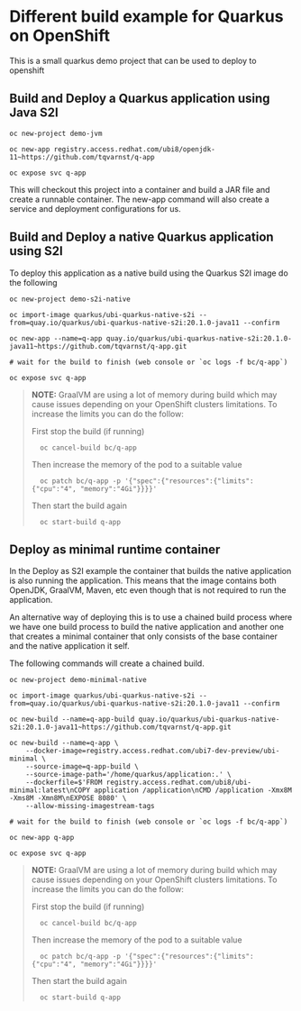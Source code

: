 # Different build example for Quarkus on OpenShift

This is a small quarkus demo project that can be used to deploy to openshift

## Build and Deploy a Quarkus application using Java S2I

    oc new-project demo-jvm
    
    oc new-app registry.access.redhat.com/ubi8/openjdk-11~https://github.com/tqvarnst/q-app
    
    oc expose svc q-app

This will checkout this project into a container and build a JAR file and create a runnable container. The new-app command will also create a service and deployment configurations for us.

## Build and Deploy a native Quarkus application using S2I

To deploy this application as a native build using the Quarkus S2I image do the following

    oc new-project demo-s2i-native

    oc import-image quarkus/ubi-quarkus-native-s2i --from=quay.io/quarkus/ubi-quarkus-native-s2i:20.1.0-java11 --confirm

    oc new-app --name=q-app quay.io/quarkus/ubi-quarkus-native-s2i:20.1.0-java11~https://github.com/tqvarnst/q-app.git

    # wait for the build to finish (web console or `oc logs -f bc/q-app`)

    oc expose svc q-app

> **NOTE:** GraalVM are using a lot of memory during build which may cause issues depending on your OpenShift clusters limitations. To increase the limits you can do the follow:
>
> First stop the build (if running)
>
>       oc cancel-build bc/q-app  
> Then increase the memory of the pod to a suitable value
>
>       oc patch bc/q-app -p '{"spec":{"resources":{"limits":{"cpu":"4", "memory":"4Gi"}}}}'
> Then start the build again
>
>       oc start-build q-app


## Deploy as minimal runtime container

In the Deploy as S2I example the container that builds the native application is also running the application. This means that the image contains both OpenJDK, GraalVM, Maven, etc even though that is not required to run the application. 

An alternative way of deploying this is to use a chained build process where we have one build process to build the native application and another one that creates a minimal container that only consists of the base container and the native application it self. 

The following commands will create a chained build.

    oc new-project demo-minimal-native

    oc import-image quarkus/ubi-quarkus-native-s2i --from=quay.io/quarkus/ubi-quarkus-native-s2i:20.1.0-java11 --confirm

    oc new-build --name=q-app-build quay.io/quarkus/ubi-quarkus-native-s2i:20.1.0-java11~https://github.com/tqvarnst/q-app.git 

    oc new-build --name=q-app \
        --docker-image=registry.access.redhat.com/ubi7-dev-preview/ubi-minimal \
        --source-image=q-app-build \
        --source-image-path='/home/quarkus/application:.' \
        --dockerfile=$'FROM registry.access.redhat.com/ubi8/ubi-minimal:latest\nCOPY application /application\nCMD /application -Xmx8M -Xms8M -Xmn8M\nEXPOSE 8080' \
        --allow-missing-imagestream-tags

    # wait for the build to finish (web console or `oc logs -f bc/q-app`)

    oc new-app q-app

    oc expose svc q-app

> **NOTE:** GraalVM are using a lot of memory during build which may cause issues depending on your OpenShift clusters limitations. To increase the limits you can do the follow:
>
> First stop the build (if running)
>
>       oc cancel-build bc/q-app  
> Then increase the memory of the pod to a suitable value
>
>       oc patch bc/q-app -p '{"spec":{"resources":{"limits":{"cpu":"4", "memory":"4Gi"}}}}'
> Then start the build again
>
>       oc start-build q-app
